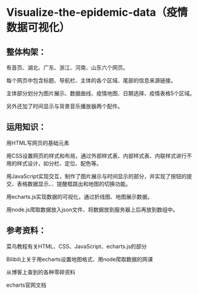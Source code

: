 # Visualize-the-epidemic-data（疫情数据可视化）

## 整体构架：

有首页、湖北、广东、浙江、河南、山东六个网页。

每个网页中包含标题、导航栏、主体的各个区域、尾部的信息来源链接。

主体部分划分为图片展示、数据曲线、疫情地图、日期选择、疫情表格5个区域。

另外还加了时间显示与背景音乐播放器两个配件。


## 运用知识：

用HTML写网页的基础元素

用CSS设置网页的样式和布局，通过外部样式表、内部样式表、内联样式进行不用的样式设计，如分栏、定位、配色等。

用JavaScript实现交互，制作了图片展示与时间显示的部分，并实现了按钮的提交、表格数据显示、、提醒框跳出和地图的切换功能。

用echarts.js实现数据的可视化，通过折线图、地图展示数据。

用node.js爬取数据放入json文件、将数据放到服务器上后再放到数组中。


## 参考资料：

菜鸟教程有关HTML、CSS、JavaScript、echarts.js的部分

Bilibili上关于用echarts设置地图格式、用node爬取数据的网课

从博客上查到的各种零碎资料

echarts官网文档
